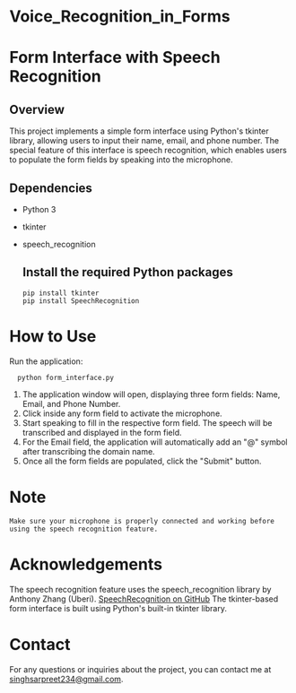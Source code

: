 # Voice_Recognition_in_Forms

# Form Interface with Speech Recognition

## Overview

This project implements a simple form interface using Python's tkinter library, allowing users to input their name, email, and phone number. The special feature of this interface is speech recognition, which enables users to populate the form fields by speaking into the microphone.

## Dependencies

- Python 3
- tkinter
- speech_recognition

  ## Install the required Python packages

      pip install tkinter
      pip install SpeechRecognition

# How to Use
Run the application:

      python form_interface.py

  1. The application window will open, displaying three form fields: Name, Email, and Phone Number.
   2. Click inside any form field to activate the microphone.
  3. Start speaking to fill in the respective form field. The speech will be transcribed and displayed in the form field.
  4. For the Email field, the application will automatically add an "@" symbol after transcribing the domain name.
  5. Once all the form fields are populated, click the "Submit" button.

# Note

    Make sure your microphone is properly connected and working before using the speech recognition feature.

# Acknowledgements

   The speech recognition feature uses the speech_recognition library by Anthony Zhang (Uberi). [SpeechRecognition on GitHub](SpeechRecognitiononGitHub)
  The tkinter-based form interface is built using Python's built-in tkinter library.

# Contact

For any questions or inquiries about the project, you can contact me at singhsarpreet234@gmail.com.
